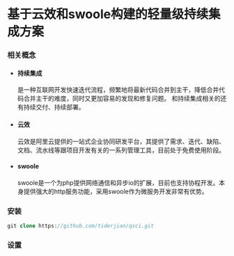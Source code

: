 # 基于云效和swoole构建的轻量级持续集成方案

### 相关概念
+ #### 持续集成
    是一种互联网开发快速迭代流程，频繁地将最新代码合并到主干，降低合并代码合并主干的难度，同时又更加容易的发现和修复问题。
    和持续集成相关的还有持续交付、持续部署。
+ #### 云效
    云效是阿里云提供的一站式企业协同研发平台，其提供了需求、迭代、缺陷、文档、流水线等跟项目开发有关的一系列管理工具，目前处于免费使用阶段。
+ #### swoole
    swoole是一个为php提供网络通信和异步io的扩展，目前也支持协程开发。本身提供强大的http服务功能，采用swoole作为微服务开发非常有优势。
    
### 安装
```php
git clone https://github.com/tiderjian/qsci.git
```

### 设置
